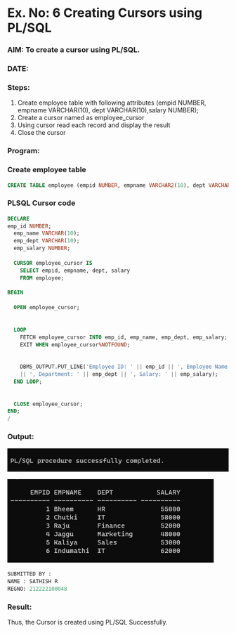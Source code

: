 # Ex. No: 6 Creating Cursors using PL/SQL

### AIM: To create a cursor using PL/SQL.
### DATE: 
### Steps:
1. Create employee table with following attributes (empid NUMBER, empname VARCHAR(10), dept VARCHAR(10),salary NUMBER);
2. Create a cursor named as employee_cursor
3. Using cursor read each record and display the result
4. Close the cursor

### Program:
### Create employee table
```sql
CREATE TABLE employee (empid NUMBER, empname VARCHAR2(10), dept VARCHAR2(10), salary NUMBER);
```
### PLSQL Cursor code
```sql
DECLARE
emp_id NUMBER;
  emp_name VARCHAR(10);
  emp_dept VARCHAR(10);
  emp_salary NUMBER;

  CURSOR employee_cursor IS
    SELECT empid, empname, dept, salary
    FROM employee;

BEGIN

  OPEN employee_cursor;


  LOOP
    FETCH employee_cursor INTO emp_id, emp_name, emp_dept, emp_salary;
    EXIT WHEN employee_cursor%NOTFOUND;
    

    DBMS_OUTPUT.PUT_LINE('Employee ID: ' || emp_id || ', Employee Name: ' || emp_name
    || ', Department: ' || emp_dept || ', Salary: ' || emp_salary);
  END LOOP;


  CLOSE employee_cursor;
END;
/
```
### Output:
![output](6a.png)

![output](6b.png)

```python
SUBMITTED BY :
NAME : SATHISH R
REGNO: 212222100048
```

### Result:
Thus, the Cursor is created using PL/SQL Successfully.
